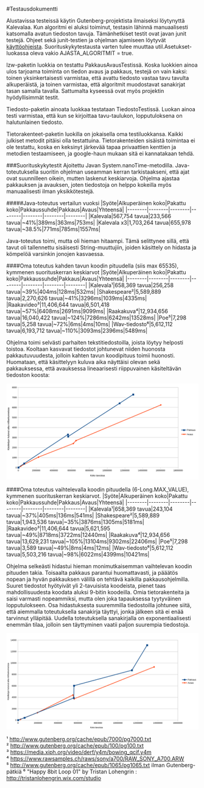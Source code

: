 #Testausdokumentti

Alustavissa testeissä käytin Gutenberg-projektista ilmaiseksi löytynyttä Kalevalaa. Kun algoritmi ei aluksi toiminut, testasin lähinnä manuaalisesti katsomalla avatun tiedoston tavuja. Tämänhetkiset testit ovat javan junit testejä. Ohjeet sekä junit-testien ja ohjelman ajamiseen löytyvät [käyttöohjeista](Käyttöohjeet.md). Suorituskykytestausta varten tulee muuttaa util.Asetukset-luokassa oleva vakio AJASTA_ALGORITMIT = true.

lzw-paketin luokkia on testattu PakkausAvausTestissä. Koska luokkien ainoa ulos tarjoama toiminta on tiedon avaus ja pakkaus, testejä on vain kaksi: toinen yksinkertaisesti varmistaa, että avattu tiedosto vastaa tavu tavulta alkuperäistä, ja toinen varmistaa, että algoritmit muodostavat sanakirjat tasan samalla tavalla. Sattumalta kyseessä ovat myös projektin hyödyllisimmät testit.

Tiedosto-paketin ainoata luokkaa testataan TiedostoTestissä. Luokan ainoa testi varmistaa, että kun se kirjoittaa tavu-taulukon, lopputuloksena on halutunlainen tiedosto.

Tietorakenteet-paketin luokilla on jokaisella oma testiluokkansa. Kaikki julkiset metodit pitäisi olla testattuina. Tietorakenteiden sisäistä toimintaa ei ole testattu, koska en keksinyt järkevää tapaa privaattien kenttien ja metodien testaamiseen, ja google-haun mukaan sitä ei kannatakaan tehdä.

###Suorituskykytestit
Ajoitettu Javan System.nanoTime-metodilla. Java-toteutuksella suoritin ohjelman useamman kerran tarkistaakseni, että ajat ovat suunnilleen oikein, mutten laskenut keskiarvoja. Ohjelma ajastaa pakkauksen ja avauksen, joten tiedostoja on helppo kokeilla myös manuaalisesti ilman yksikkötestejä.

#####Java-toteutus vertailun vuoksi
|Syöte|Alkuperäinen koko|Pakattu koko|Pakkaussuhde|Pakkaus|Avaus|Yhteensä|
|--------|--------|--------|--------|--------|--------|--------|
|Kalevala|567,754 tavua|233,566 tavua|~41%|389ms|363ms|753ms|
|Kalevala x3|1,703,264 tavua|655,978 tavua|~38.5%|771ms|785ms|1557ms|

Java-toteutus toimi, mutta oli hieman hitaampi. Tämä selittynee sillä, että tavut oli tallennettu sisäisesti String-muuttujiin, joiden käsittely on hidasta ja kömpelöä varsinkin jonojen kasvaessa.

####Oma toteutus kahden tavun koodin pituudella (siis max 65535), kymmenen suorituskerran keskiarvot
|Syöte|Alkuperäinen koko|Pakattu koko|Pakkaussuhde|Pakkaus|Avaus|Yhteensä|
|--------|--------|--------|--------|--------|--------|--------|
|Kalevala¹|658,369 tavua|256,258 tavua|~39%|404ms|128ms|532ms|
|Shakespeare²|5,589,889 tavua|2,270,626 tavua|~41%|3296ms|1039ms|4335ms|
|Raakavideo³|11,406,644 tavua|6,501,418 tavua|~57%|6408ms|2691ms|9099ms|
|Raakakuva⁴|12,934,656 tavua|16,040,422 tavua|~124%|7286ms|6242ms|13528ms|
|Poe⁵|7,298 tavua|5,258 tavua|~72%|6ms|4ms|10ms|
|Wav-tiedosto⁶|5,612,112 tavua|6,193,712 tavua|~110%|3093ms|2396ms|5489ms|

Ohjelma toimi selvästi parhaiten tekstitiedostoilla, joista löytyy helposti toistoa. Kooltaan kasvavat tiedostot johtunevat niiden huonosta pakkautuvuudesta, jolloin kahten tavun koodipituus toimii huonosti. Huomataan, että käsittelyyn kuluva aika näyttäisi olevan sekä pakkauksessa, että avauksessa lineaarisesti riippuvainen käsiteltävän tiedoston koosta:

![graafi](kuvat/kahdenTavunKoodit.png?raw=true "Yllä luetellut tiedostot kaaviossa")

####Oma toteutus vaihtelevalla koodin pituudella (6-Long.MAX_VALUE), kymmenen suorituskerran keskiarvot.
|Syöte|Alkuperäinen koko|Pakattu koko|Pakkaussuhde|Pakkaus|Avaus|Yhteensä|
|--------|--------|--------|--------|--------|--------|--------|
|Kalevala¹|658,369 tavua|243,104 tavua|~37%|405ms|136ms|541ms|
|Shakespeare²|5,589,889 tavua|1,943,536 tavua|~35%|3876ms|1305ms|5181ms|
|Raakavideo³|11,406,644 tavua|5,621,595 tavua|~49%|8718ms|3722ms|12440ms|
|Raakakuva⁴|12,934,656 tavua|13,629,231 tavua|~105%|13104ms|9302ms|22406ms|
|Poe⁵|7,298 tavua|3,589 tavua|~49%|8ms|4ms|12ms|
|Wav-tiedosto⁶|5,612,112 tavua|5,503,216 tavua|~98%|6022ms|4399ms|10421ms|

Ohjelma selkeästi hidastui hieman monimutkaisemman vaihtelevan koodin pituuden takia. Toisaalta pakkaus parantui huomattavasti, ja pääätös nopean ja hyvän pakkauksen välillä on tehtävä kaikilla pakkausohjelmilla. Suuret tiedostot hyötyivät yli 2-tavuisista koodeista, pienet taas mahdollisuudesta koodata aluksi 9-bitin koodeilla. Omia tietorakenteita ja saisi varmasti nopeammiksi, mutta olen joka tapauksessa tyytyväinen lopputulokseen. Osa hidastuksesta suuremmilla tiedostoilla johtunee siitä, että aiemmalla toteutuksella sanakirja täyttyi, jonka jälkeen sitä ei enää tarvinnut ylläpitää. Uudella toteutuksella sanakirjalla on exponentiaalisesti enemmän tilaa, jolloin sen täyttyminen vaatii paljon suurempia tiedostoja.

![graafi](kuvat/vaihtelevaKoodinPituus.png?raw=true "Yllä luetellut tiedostot kaaviossa")

¹ http://www.gutenberg.org/cache/epub/7000/pg7000.txt  
² http://www.gutenberg.org/cache/epub/100/pg100.txt  
³ https://media.xiph.org/video/derf/y4m/bowing_qcif.y4m  
⁴ https://www.rawsamples.ch/raws/sony/a700/RAW_SONY_A700.ARW  
⁵ http://www.gutenberg.org/cache/epub/1065/pg1065.txt ilman Gutenberg-pätkiä
⁶ "Happy 8bit Loop 01" by Tristan Lohengrin : http://tristanlohengrin.wix.com/studio
